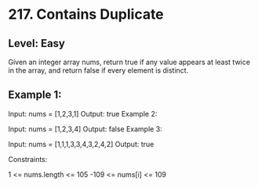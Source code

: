 # 217. Contains Duplicate

## Level: Easy

Given an integer array nums, return true if any value appears at least twice in the array, and return false if every element is distinct.

## Example 1:

Input: nums = [1,2,3,1]
Output: true
Example 2:

Input: nums = [1,2,3,4]
Output: false
Example 3:

Input: nums = [1,1,1,3,3,4,3,2,4,2]
Output: true

Constraints:

1 <= nums.length <= 105
-109 <= nums[i] <= 109
